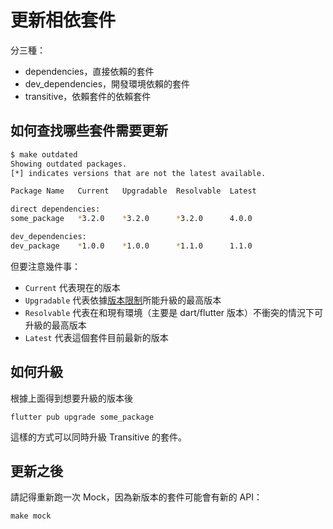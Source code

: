# 更新相依套件

分三種：

- dependencies，直接依賴的套件
- dev_dependencies，開發環境依賴的套件
- transitive，依賴套件的依賴套件

## 如何查找哪些套件需要更新

```bash
$ make outdated
Showing outdated packages.
[*] indicates versions that are not the latest available.

Package Name   Current   Upgradable  Resolvable  Latest

direct dependencies:
some_package   *3.2.0    *3.2.0      *3.2.0      4.0.0

dev_dependencies:
dev_package    *1.0.0    *1.0.0      *1.1.0      1.1.0
```

但要注意幾件事：

- `Current` 代表現在的版本
- `Upgradable` 代表依據[版本限制](https://dart.dev/tools/pub/dependencies#version-constraints)所能升級的最高版本
- `Resolvable` 代表在和現有環境（主要是 dart/flutter 版本）不衝突的情況下可升級的最高版本
- `Latest` 代表這個套件目前最新的版本

## 如何升級

根據上面得到想要升級的版本後

    flutter pub upgrade some_package

這樣的方式可以同時升級 Transitive 的套件。

## 更新之後

請記得重新跑一次 Mock，因為新版本的套件可能會有新的 API：

    make mock
